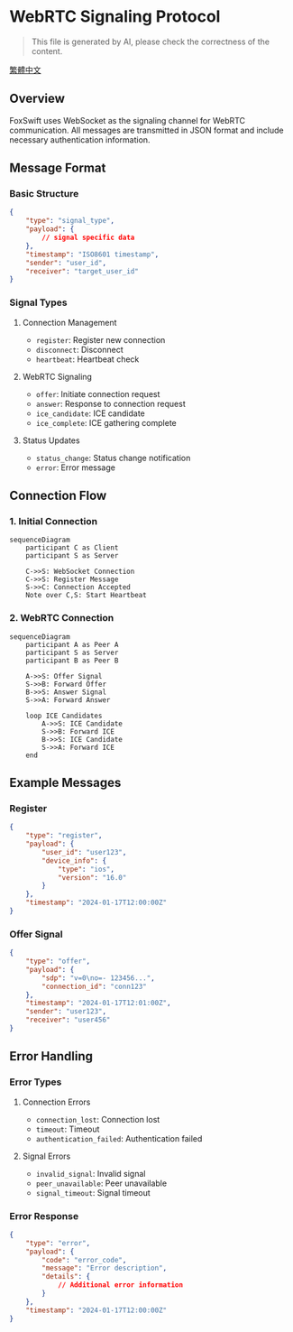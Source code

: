 # WebRTC Signaling Protocol

> This file is generated by AI, please check the correctness of the content.

[繁體中文](../zh-TW/signaling.md)

## Overview

FoxSwift uses WebSocket as the signaling channel for WebRTC communication. All messages are transmitted in JSON format and include necessary authentication information.

## Message Format

### Basic Structure

```json
{
    "type": "signal_type",
    "payload": {
        // signal specific data
    },
    "timestamp": "ISO8601 timestamp",
    "sender": "user_id",
    "receiver": "target_user_id"
}
```

### Signal Types

1. Connection Management
   - `register`: Register new connection
   - `disconnect`: Disconnect
   - `heartbeat`: Heartbeat check

2. WebRTC Signaling
   - `offer`: Initiate connection request
   - `answer`: Response to connection request
   - `ice_candidate`: ICE candidate
   - `ice_complete`: ICE gathering complete

3. Status Updates
   - `status_change`: Status change notification
   - `error`: Error message

## Connection Flow

### 1. Initial Connection

```mermaid
sequenceDiagram
    participant C as Client
    participant S as Server
    
    C->>S: WebSocket Connection
    C->>S: Register Message
    S->>C: Connection Accepted
    Note over C,S: Start Heartbeat
```

### 2. WebRTC Connection

```mermaid
sequenceDiagram
    participant A as Peer A
    participant S as Server
    participant B as Peer B
    
    A->>S: Offer Signal
    S->>B: Forward Offer
    B->>S: Answer Signal
    S->>A: Forward Answer
    
    loop ICE Candidates
        A->>S: ICE Candidate
        S->>B: Forward ICE
        B->>S: ICE Candidate
        S->>A: Forward ICE
    end
```

## Example Messages

### Register

```json
{
    "type": "register",
    "payload": {
        "user_id": "user123",
        "device_info": {
            "type": "ios",
            "version": "16.0"
        }
    },
    "timestamp": "2024-01-17T12:00:00Z"
}
```

### Offer Signal

```json
{
    "type": "offer",
    "payload": {
        "sdp": "v=0\no=- 123456...",
        "connection_id": "conn123"
    },
    "timestamp": "2024-01-17T12:01:00Z",
    "sender": "user123",
    "receiver": "user456"
}
```

## Error Handling

### Error Types

1. Connection Errors
   - `connection_lost`: Connection lost
   - `timeout`: Timeout
   - `authentication_failed`: Authentication failed

2. Signal Errors
   - `invalid_signal`: Invalid signal
   - `peer_unavailable`: Peer unavailable
   - `signal_timeout`: Signal timeout

### Error Response

```json
{
    "type": "error",
    "payload": {
        "code": "error_code",
        "message": "Error description",
        "details": {
            // Additional error information
        }
    },
    "timestamp": "2024-01-17T12:00:00Z"
}
```
